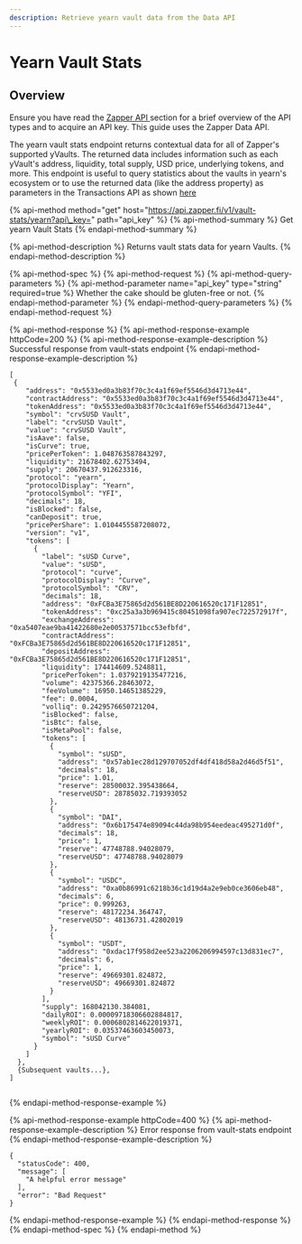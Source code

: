 ```yaml
---
description: Retrieve yearn vault data from the Data API
---
```


# Yearn Vault Stats

## Overview

Ensure you have read the [Zapper API ](../zapper-api.md)section for a brief overview of the API types and to acquire an API key. This guide uses the Zapper Data API.

The yearn vault stats endpoint returns contextual data for all of Zapper's supported yVaults. The returned data includes information such as each yVault's address, liquidity, total supply, USD price, underlying tokens, and more. This endpoint is useful to query statistics about the vaults in yearn's ecosystem or to use the returned data \(like the address property\) as parameters in the Transactions API as shown [here](yearn-zap-in.md#zap-in)

{% api-method method="get" host="https://api.zapper.fi/v1/vault-stats/yearn?api\_key=" path="api\_key" %}
{% api-method-summary %}
Get yearn Vault Stats
{% endapi-method-summary %}

{% api-method-description %}
Returns vault stats data for yearn Vaults.
{% endapi-method-description %}

{% api-method-spec %}
{% api-method-request %}
{% api-method-query-parameters %}
{% api-method-parameter name="api\_key" type="string" required=true %}
Whether the cake should be gluten-free or not.
{% endapi-method-parameter %}
{% endapi-method-query-parameters %}
{% endapi-method-request %}

{% api-method-response %}
{% api-method-response-example httpCode=200 %}
{% api-method-response-example-description %}
Successful response from vault-stats endpoint
{% endapi-method-response-example-description %}

```
[
 {
    "address": "0x5533ed0a3b83f70c3c4a1f69ef5546d3d4713e44",
    "contractAddress": "0x5533ed0a3b83f70c3c4a1f69ef5546d3d4713e44",
    "tokenAddress": "0x5533ed0a3b83f70c3c4a1f69ef5546d3d4713e44",
    "symbol": "crvSUSD Vault",
    "label": "crvSUSD Vault",
    "value": "crvSUSD Vault",
    "isAave": false,
    "isCurve": true,
    "pricePerToken": 1.048763587843297,
    "liquidity": 21678402.62753494,
    "supply": 20670437.912623316,
    "protocol": "yearn",
    "protocolDisplay": "Yearn",
    "protocolSymbol": "YFI",
    "decimals": 18,
    "isBlocked": false,
    "canDeposit": true,
    "pricePerShare": 1.0104455587208072,
    "version": "v1",
    "tokens": [
      {
        "label": "sUSD Curve",
        "value": "sUSD",
        "protocol": "curve",
        "protocolDisplay": "Curve",
        "protocolSymbol": "CRV",
        "decimals": 18,
        "address": "0xFCBa3E75865d2d561BE8D220616520c171F12851",
        "tokenAddress": "0xc25a3a3b969415c80451098fa907ec722572917f",
        "exchangeAddress": "0xa5407eae9ba41422680e2e00537571bcc53efbfd",
        "contractAddress": "0xFCBa3E75865d2d561BE8D220616520c171F12851",
        "depositAddress": "0xFCBa3E75865d2d561BE8D220616520c171F12851",
        "liquidity": 174414609.5248811,
        "pricePerToken": 1.0379219135477216,
        "volume": 42375366.28463072,
        "feeVolume": 16950.14651385229,
        "fee": 0.0004,
        "volliq": 0.2429576650721204,
        "isBlocked": false,
        "isBtc": false,
        "isMetaPool": false,
        "tokens": [
          {
            "symbol": "sUSD",
            "address": "0x57ab1ec28d129707052df4df418d58a2d46d5f51",
            "decimals": 18,
            "price": 1.01,
            "reserve": 28500032.395438664,
            "reserveUSD": 28785032.719393052
          },
          {
            "symbol": "DAI",
            "address": "0x6b175474e89094c44da98b954eedeac495271d0f",
            "decimals": 18,
            "price": 1,
            "reserve": 47748788.94028079,
            "reserveUSD": 47748788.94028079
          },
          {
            "symbol": "USDC",
            "address": "0xa0b86991c6218b36c1d19d4a2e9eb0ce3606eb48",
            "decimals": 6,
            "price": 0.999263,
            "reserve": 48172234.364747,
            "reserveUSD": 48136731.42802019
          },
          {
            "symbol": "USDT",
            "address": "0xdac17f958d2ee523a2206206994597c13d831ec7",
            "decimals": 6,
            "price": 1,
            "reserve": 49669301.824872,
            "reserveUSD": 49669301.824872
          }
        ],
        "supply": 168042130.384081,
        "dailyROI": 0.00009718306602884817,
        "weeklyROI": 0.0006802814622019371,
        "yearlyROI": 0.03537463603450073,
        "symbol": "sUSD Curve"
      }
    ]
  },
  {Subsequent vaults...},
]
  
```
{% endapi-method-response-example %}

{% api-method-response-example httpCode=400 %}
{% api-method-response-example-description %}
Error response from vault-stats endpoint
{% endapi-method-response-example-description %}

```
{
  "statusCode": 400,
  "message": [
    "A helpful error message"
  ],
  "error": "Bad Request"
}
```
{% endapi-method-response-example %}
{% endapi-method-response %}
{% endapi-method-spec %}
{% endapi-method %}



